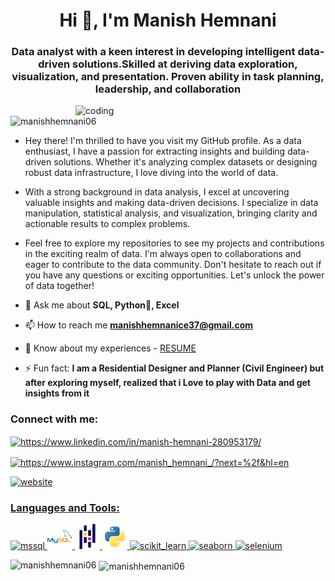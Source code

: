 
<h1 align="center">Hi 👋, I'm Manish Hemnani</h1>
<h3 align="center">Data analyst with a keen interest in developing intelligent data-driven solutions.Skilled at deriving data exploration, visualization, and presentation. Proven ability in task planning, leadership, and collaboration</h3>
<img align="right" alt="coding" width="400" src="https://user-images.githubusercontent.com/55389276/140866485-8fb1c876-9a8f-4d6a-98dc-08c4981eaf70.gif">
<p align="left"> <img src="https://komarev.com/ghpvc/?username=manishhemnani06&label=Profile%20views&color=0e75b6&style=flat" alt="manishhemnani06" /> </p>

- Hey there! I'm thrilled to have you visit my GitHub profile. As a data enthusiast, I have a passion for extracting insights and building data-driven solutions. Whether it's analyzing complex datasets or designing robust data infrastructure, I love diving into the world of data.

- With a strong background in data analysis, I excel at uncovering valuable insights and making data-driven decisions. I specialize in data manipulation, statistical analysis, and visualization, bringing clarity and actionable results to complex problems.

- Feel free to explore my repositories to see my projects and contributions in the exciting realm of data. I'm always open to collaborations and eager to contribute to the data community. Don't hesitate to reach out if you have any questions or exciting opportunities. Let's unlock the power of data together!

- 💬 Ask me about **SQL, Python🐍, Excel**

- 📫 How to reach me **manishhemnanice37@gmail.com**

- 📄 Know about my experiences -  [RESUME](https://drive.google.com/file/d/1CHA2L2uhB1NDcR-4wvJEwgB_IGQYevJC/view?usp=sharing)

- ⚡ Fun fact: **I am a Residential Designer and Planner (Civil Engineer) but after exploring myself, realized that i Love to play with Data and get insights from it**

<h3 align="left">Connect with me:</h3>
<p align="left">
<a href="https://www.linkedin.com/in/manish-hemnani-280953179/" target="blank"><img align="center" src="https://raw.githubusercontent.com/rahuldkjain/github-profile-readme-generator/master/src/images/icons/Social/linked-in-alt.svg" alt="https://www.linkedin.com/in/manish-hemnani-280953179/" height="30" width="40" /></a>

<a href="https://instagram.com/https://www.instagram.com/manish_hemnani_/?next=%2f&hl=en" target="blank"><img align="center" src="https://raw.githubusercontent.com/rahuldkjain/github-profile-readme-generator/master/src/images/icons/Social/instagram.svg" alt="https://www.instagram.com/manish_hemnani_/?next=%2f&hl=en" height="30" width="40" /></a>

<a href="https://codebasics.io/portfolio/Manish-Hemnani"><img src="https://i.ibb.co/njRTvdJ/website-1.png"  alt="website" border="0" height="40" width="40" />


</p>

<h3 align="left">Languages and Tools:</h3>
<p align="left"> <a href="https://www.microsoft.com/en-us/sql-server" target="_blank" rel="noreferrer"> <img src="https://www.svgrepo.com/show/303229/microsoft-sql-server-logo.svg" alt="mssql" width="40" height="40"/> </a> <a href="https://www.mysql.com/" target="_blank" rel="noreferrer"> <img src="https://raw.githubusercontent.com/devicons/devicon/master/icons/mysql/mysql-original-wordmark.svg" alt="mysql" width="40" height="40"/> </a> <a href="https://pandas.pydata.org/" target="_blank" rel="noreferrer"> <img src="https://raw.githubusercontent.com/devicons/devicon/2ae2a900d2f041da66e950e4d48052658d850630/icons/pandas/pandas-original.svg" alt="pandas" width="40" height="40"/> </a> <a href="https://www.python.org" target="_blank" rel="noreferrer"> <img src="https://raw.githubusercontent.com/devicons/devicon/master/icons/python/python-original.svg" alt="python" width="40" height="40"/> </a> <a href="https://scikit-learn.org/" target="_blank" rel="noreferrer"> <img src="https://upload.wikimedia.org/wikipedia/commons/0/05/Scikit_learn_logo_small.svg" alt="scikit_learn" width="40" height="40"/> </a> <a href="https://seaborn.pydata.org/" target="_blank" rel="noreferrer"> <img src="https://seaborn.pydata.org/_images/logo-mark-lightbg.svg" alt="seaborn" width="40" height="40"/> </a> <a href="https://www.selenium.dev" target="_blank" rel="noreferrer"> <img src="https://raw.githubusercontent.com/detain/svg-logos/780f25886640cef088af994181646db2f6b1a3f8/svg/selenium-logo.svg" alt="selenium" width="40" height="40"/> </a> </p>

<p><img align="left" src="https://github-readme-stats.vercel.app/api/top-langs?username=manishhemnani06&show_icons=true&locale=en&layout=compact" alt="manishhemnani06" /></p>

<p>&nbsp;<img align="center" src="https://github-readme-stats.vercel.app/api?username=manishhemnani06&show_icons=true&locale=en" alt="manishhemnani06" /></p>
